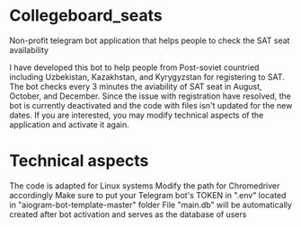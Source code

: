 # Collegeboard_seats
Non-profit telegram bot application that helps people to check the SAT seat availability

I have developed this bot to help people from Post-soviet countried including Uzbekistan, Kazakhstan, and Kyrygyzstan for registering to SAT. The bot checks every 3 minutes the aviability of SAT seat in August, October, and December. 
Since the issue with registration have resolved, the bot is currently deactivated and the code with files isn't updated for the new dates. If you are interested, you may modify technical aspects of the application and activate it again.

# Technical aspects
The code is adapted for Linux systems
Modify the path for Chromedriver accordingly
Make sure to put your Telegram bot's TOKEN in ".env" located in "aiogram-bot-template-master" folder
File "main.db" will be automatically created after bot activation and serves as the database of users

